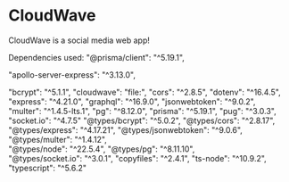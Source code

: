 # CloudWave
CloudWave is a social media web app!

Dependencies used:
  "@prisma/client": "^5.19.1",
  
  "apollo-server-express": "^3.13.0",
  
  "bcrypt": "^5.1.1",
  "cloudwave": "file:",
  "cors": "^2.8.5",
  "dotenv": "^16.4.5",
  "express": "^4.21.0",
  "graphql": "^16.9.0",
  "jsonwebtoken": "^9.0.2",
  "multer": "^1.4.5-lts.1",
  "pg": "^8.12.0",
  "prisma": "^5.19.1",
  "pug": "^3.0.3",
  "socket.io": "^4.7.5"
  "@types/bcrypt": "^5.0.2",
  "@types/cors": "^2.8.17",
  "@types/express": "^4.17.21",
  "@types/jsonwebtoken": "^9.0.6",
  "@types/multer": "^1.4.12",    
  "@types/node": "^22.5.4",
  "@types/pg": "^8.11.10",    
  "@types/socket.io": "^3.0.1",
  "copyfiles": "^2.4.1",
  "ts-node": "^10.9.2",
  "typescript": "^5.6.2"
